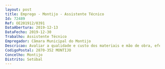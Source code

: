 ```yaml
--- 
layout: post
title: Emprego - Montijo - Assistente Técnico
Id: 72489
Ref: OE201912/0391
DataAbertura: 2019-12-13
DataFecho: 2019-12-30
Trabalho: Assistente Técnico
Empregador: Câmara Municipal do Montijo
Descricao: Avaliar a qualidade e custo dos materiais e mão de obra, efetuar medições, elaborar orçamento para a execução de obras  Realizar medições de projetos para apoio à orçamentação ou produção  Realizar medições periódicas de trabalhos executados para avaliação de custos, proveitos, rendimentos e consumos  Organizar o processo de consulta ao mercado e efetuar mapas comparativos de propostas  Realizar deslocações periódicas à obra  Utilizar os métodos e as técnicas de medições e de elaboração de autos de medição  Organizar e atualizar a informação relativa a tabelas de preços  Utilizar as aplicações informáticas de medições e orçamentação.
CodigoPostal: 2870-352 MONTIJO
Concelho: Montijo
Distrito: Setúbal
--- 
```

